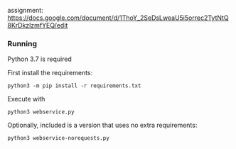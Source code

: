 assignment: https://docs.google.com/document/d/1ThoY_2SeDsLweaU5i5orrec2TytNtQ8KrDkzlzmfYEQ/edit

### Running
Python 3.7 is required

First install the requirements:

```
python3 -m pip install -r requirements.txt
```

Execute with

```
python3 webservice.py
```


Optionally, included is a version that uses no extra requirements:

```
python3 webservice-norequests.py
```
